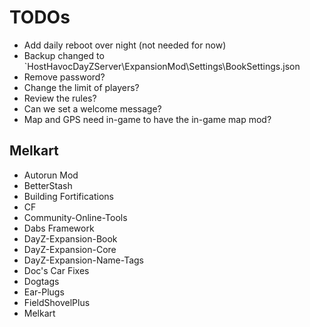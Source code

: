 # TODOs

* Add daily reboot over night (not needed for now)
* Backup changed to `HostHavocDayZServer\ExpansionMod\Settings\BookSettings.json
* Remove password?
* Change the limit of players?
* Review the rules?
* Can we set a welcome message?
* Map and GPS need in-game to have the in-game map mod?

## Melkart

* Autorun Mod
* BetterStash
* Building Fortifications
* CF
* Community-Online-Tools
* Dabs Framework
* DayZ-Expansion-Book
* DayZ-Expansion-Core
* DayZ-Expansion-Name-Tags
* Doc's Car Fixes
* Dogtags
* Ear-Plugs
* FieldShovelPlus
* Melkart
